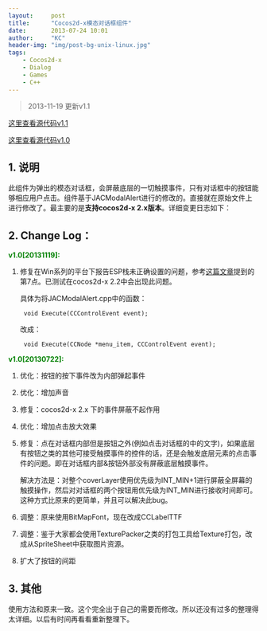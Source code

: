 ```yaml
---
layout:     post
title:      "Cocos2d-x模态对话框组件"
date:       2013-07-24 10:01
author:     "KC"
header-img: "img/post-bg-unix-linux.jpg"
tags:
    - Cocos2d-x
    - Dialog
    - Games
    - C++
---
```


> 2013-11-19 更新v1.1

[这里查看源代码v1.1](https://github.com/kimiazhu/cocos-playground/tree/master/KC.JACModalAlert_20131119)

[这里查看源代码v1.0](https://github.com/kimiazhu/cocos-playground/tree/master/KC.JACModalAlert_20130722)

## 1. 说明

此组件为弹出的模态对话框，会屏蔽底层的一切触摸事件，只有对话框中的按钮能够相应用户点击。组件基于JACModalAlert进行的修改的。直接就在原始文件上进行修改了。最主要的是**支持cocos2d-x 2.x版本**。详细变更日志如下：


## 2. Change Log：

<font color="green">**v1.0[20131119]:**</font>

1. 修复在Win系列的平台下报告ESP栈未正确设置的问题，参考[这篇文章](http://i.kimiazhu.info/?p=307)提到的第7点。已测试在cocos2d-x 2.2中会出现此问题。

	具体为将JACModalAlert.cpp中的函数：<br/>

		void Execute(CCControlEvent event);

	改成：

		void Execute(CCNode *menu_item, CCControlEvent event);

<font color="green">**v1.0[20130722]:**</font>

1. 优化：按钮的按下事件改为内部弹起事件
2. 优化：增加声音
3. 修复：cocos2d-x 2.x 下的事件屏蔽不起作用
4. 优化：增加点击放大效果
5. 修复：点在对话框内部但是按钮之外(例如点击对话框的中的文字)，如果底层有按钮之类的其他可接受触摸事件的控件的话，还是会触发底层元素的点击事件的问题。即在对话框内部&按钮外部没有屏蔽底层触摸事件。

      解决方法是：对整个coverLayer使用优先级为INT_MIN+1进行屏蔽全屏幕的触摸操作，然后对对话框的两个按钮用优先级为INT_MIN进行接收时间即可。这种方式比原来的更简单，并且可以解决此bug。
6. 调整：原来使用BitMapFont，现在改成CCLabelTTF
7. 调整：鉴于大家都会使用TexturePacker之类的打包工具给Texture打包，改成从SpriteSheet中获取图片资源。
8. 扩大了按钮的间距



## 3. 其他
使用方法和原来一致。这个完全出于自己的需要而修改。所以还没有过多的整理得太详细。以后有时间再看看重新整理下。


